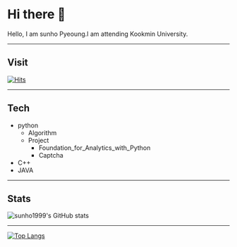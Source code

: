 # Hi there 👋
Hello, I am sunho Pyeoung.I am attending Kookmin University.
***
## Visit
[![Hits](https://hits.seeyoufarm.com/api/count/incr/badge.svg?url=https%3A%2F%2Fgithub.com%2Fsunho1999&count_bg=%2379C83D&title_bg=%23555555&icon=piwigo.svg&icon_color=%23EFE9E3&title=sun&edge_flat=false)](https://hits.seeyoufarm.com)
***
## Tech
+ python
  + Algorithm
  + Project
    + Foundation_for_Analytics_with_Python
    + Captcha
+ C++
+ JAVA

***
## Stats
![sunho1999's GitHub stats](https://github-readme-stats.vercel.app/api?username=sunho1999&show_icons=true&theme=radical&hide=prs,contribs)

***

[![Top Langs](https://github-readme-stats.vercel.app/api/top-langs/?username=sunho1999&layout=compact)](https://github.com/sunho1999/github-readme-stats)




